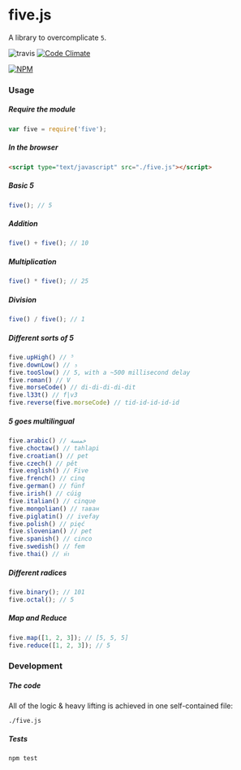 # five.js

A library to overcomplicate `5`.

![travis](https://api.travis-ci.org/jackdcrawford/five.svg) [![Code Climate](https://codeclimate.com/github/jackdcrawford/five.png)](https://codeclimate.com/github/jackdcrawford/five)

[![NPM](https://nodei.co/npm/five.png?downloads=true)](https://nodei.co/npm/five)

### Usage
##### Require the module
```javascript
var five = require('five');
```

##### In the browser
```html
<script type="text/javascript" src="./five.js"></script>
```

##### Basic 5
```javascript
five(); // 5
```

##### Addition
```javascript
five() + five(); // 10
```

##### Multiplication
```javascript
five() * five(); // 25
```

##### Division
```javascript
five() / five(); // 1
```

##### Different sorts of 5
```javascript
five.upHigh() // ⁵
five.downLow() // ₅
five.tooSlow() // 5, with a ~500 millisecond delay
five.roman() // V
five.morseCode() // di-di-di-di-dit
five.l33t() // f|v3
five.reverse(five.morseCode) // tid-id-id-id-id 
```

##### 5 goes multilingual
```javascript
five.arabic() // خمسة
five.choctaw() // tahlapi
five.croatian() // pet
five.czech() // pět
five.english() // Five
five.french() // cinq
five.german() // fünf
five.irish() // cúig
five.italian() // cinque
five.mongolian() // таван
five.piglatin() // ivefay
five.polish() // pięć
five.slovenian() // pet
five.spanish() // cinco
five.swedish() // fem
five.thai() // ห้า
```

##### Different radices
```javascript
five.binary(); // 101
five.octal(); // 5
```

##### Map and Reduce
```javascript
five.map([1, 2, 3]); // [5, 5, 5]
five.reduce([1, 2, 3]); // 5
```

### Development
##### The code
All of the logic & heavy lifting is achieved in one self-contained file:
```
./five.js
```

##### Tests
```
npm test
```
